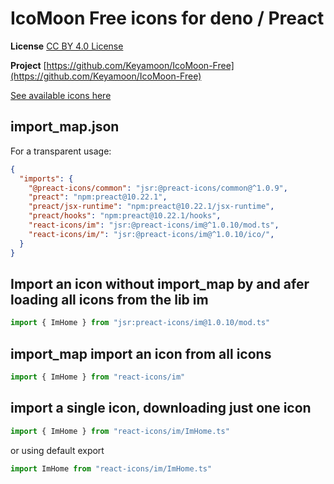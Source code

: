 # IcoMoon Free icons for deno / Preact

**License** [CC BY 4.0 License](https://github.com/Keyamoon/IcoMoon-Free/blob/master/License.txt)

**Project** [https://github.com/Keyamoon/IcoMoon-Free](https://github.com/Keyamoon/IcoMoon-Free)

[See available icons here](https://react-icons.deno.dev/im)

## import_map.json

For a transparent usage:

```json
{
  "imports": {
    "@preact-icons/common": "jsr:@preact-icons/common@^1.0.9",
    "preact": "npm:preact@10.22.1",
    "preact/jsx-runtime": "npm:preact@10.22.1/jsx-runtime",
    "preact/hooks": "npm:preact@10.22.1/hooks",
    "react-icons/im": "jsr:@preact-icons/im@^1.0.10/mod.ts",
    "react-icons/im/": "jsr:@preact-icons/im@^1.0.10/ico/",
  }
}
```

## Import an icon without import_map by and afer loading all icons from the lib im

```ts
import { ImHome } from "jsr:preact-icons/im@1.0.10/mod.ts"
```

## import_map import an icon from all icons

```ts
import { ImHome } from "react-icons/im"
```

## import a single icon, downloading just one icon

```ts
import { ImHome } from "react-icons/im/ImHome.ts"
```

or using default export

```ts
import ImHome from "react-icons/im/ImHome.ts"
```

